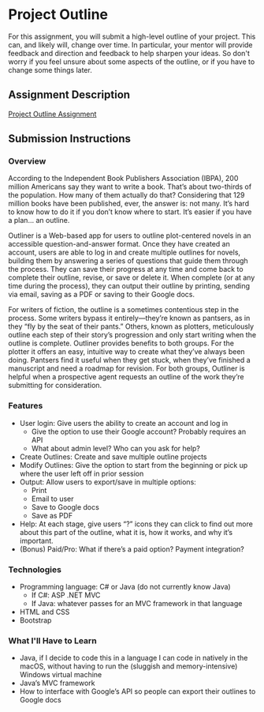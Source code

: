 # Project Outline
For this assignment, you will submit a high-level outline of your project. This can, and likely will, change over time. In particular, your mentor will provide feedback and direction and feedback to help sharpen your ideas. So don't worry if you feel unsure about some aspects of the outline, or if you have to change some things later.

## Assignment Description
[Project Outline Assignment](https://education.launchcode.org/liftoff/assignments/project-outline/)

## Submission Instructions

### Overview
According to the Independent Book Publishers Association (IBPA), 200 million Americans say they want to write a book. That’s about two-thirds of the population. How many of them actually do that? Considering that 129 million books have been published, ever, the answer is: not many. It’s hard to know how to do it if you don’t know where to start. It’s easier if you have a plan… an outline.
 
Outliner is a Web-based app for users to outline plot-centered novels in an accessible question-and-answer format. Once they have created an account, users are able to log in and create multiple outlines for novels, building them by answering a series of questions that guide them through the process. They can save their progress at any time and come back to complete their outline, revise, or save or delete it. When complete (or at any time during the process), they can output their outline by printing, sending via email, saving as a PDF or saving to their Google docs.
 
For writers of fiction, the outline is a sometimes contentious step in the process. Some writers bypass it entirely—they’re known as pantsers, as in they “fly by the seat of their pants.” Others, known as plotters, meticulously outline each step of their story’s progression and only start writing when the outline is complete. Outliner provides benefits to both groups. For the plotter it offers an easy, intuitive way to create what they’ve always been doing. Pantsers find it useful when they get stuck, when they’ve finished a manuscript and need a roadmap for revision. For both groups, Outliner is helpful when a prospective agent requests an outline of the work they’re submitting for consideration.

### Features
* User login: Give users the ability to create an account and log in
  * Give the option to use their Google account? Probably requires an API
  * What about admin level? Who can you ask for help?
* Create Outlines: Create and save multiple outline projects
* Modify Outlines: Give the option to start from the beginning or pick up where the user left off in prior session
* Output: Allow users to export/save in multiple options:
  * Print
  * Email to user
  * Save to Google docs
  * Save as PDF
* Help: At each stage, give users “?” icons they can click to find out more about this part of the outline, what it is, how it works, and why it’s important.
* (Bonus) Paid/Pro: What if there’s a paid option? Payment integration?

### Technologies
* Programming language: C# or Java (do not currently know Java)
  * If C#: ASP .NET MVC
  * If Java: whatever passes for an MVC framework in that language
* HTML and CSS
* Bootstrap


### What I'll Have to Learn
* Java, if I decide to code this in a language I can code in natively in the macOS, without having to run the (sluggish and memory-intensive) Windows virtual machine
* Java’s MVC framework
* How to interface with Google’s API so people can export their outlines to Google docs
